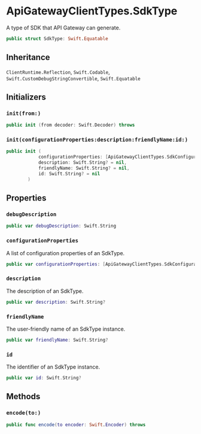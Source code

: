 # ApiGatewayClientTypes.SdkType

A type of SDK that API Gateway can generate.

``` swift
public struct SdkType: Swift.Equatable 
```

## Inheritance

`ClientRuntime.Reflection`, `Swift.Codable`, `Swift.CustomDebugStringConvertible`, `Swift.Equatable`

## Initializers

### `init(from:)`

``` swift
public init (from decoder: Swift.Decoder) throws 
```

### `init(configurationProperties:description:friendlyName:id:)`

``` swift
public init (
            configurationProperties: [ApiGatewayClientTypes.SdkConfigurationProperty]? = nil,
            description: Swift.String? = nil,
            friendlyName: Swift.String? = nil,
            id: Swift.String? = nil
        )
```

## Properties

### `debugDescription`

``` swift
public var debugDescription: Swift.String 
```

### `configurationProperties`

A list of configuration properties of an SdkType.

``` swift
public var configurationProperties: [ApiGatewayClientTypes.SdkConfigurationProperty]?
```

### `description`

The description of an SdkType.

``` swift
public var description: Swift.String?
```

### `friendlyName`

The user-friendly name of an SdkType instance.

``` swift
public var friendlyName: Swift.String?
```

### `id`

The identifier of an SdkType instance.

``` swift
public var id: Swift.String?
```

## Methods

### `encode(to:)`

``` swift
public func encode(to encoder: Swift.Encoder) throws 
```
